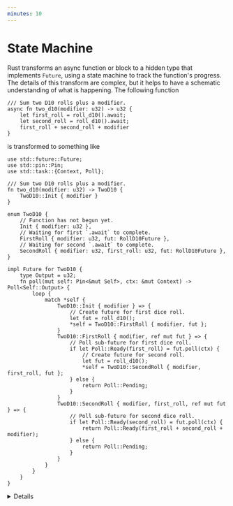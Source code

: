 ```yaml
---
minutes: 10
---
```


# State Machine

Rust transforms an async function or block to a hidden type that implements
`Future`, using a state machine to track the function's progress. The details of
this transform are complex, but it helps to have a schematic understanding of
what is happening. The following function

```rust,compile_fail
/// Sum two D10 rolls plus a modifier.
async fn two_d10(modifier: u32) -> u32 {
    let first_roll = roll_d10().await;
    let second_roll = roll_d10().await;
    first_roll + second_roll + modifier
}
```

is transformed to something like

```rust,editable,compile_fail
use std::future::Future;
use std::pin::Pin;
use std::task::{Context, Poll};

/// Sum two D10 rolls plus a modifier.
fn two_d10(modifier: u32) -> TwoD10 {
    TwoD10::Init { modifier }
}

enum TwoD10 {
    // Function has not begun yet.
    Init { modifier: u32 },
    // Waiting for first `.await` to complete.
    FirstRoll { modifier: u32, fut: RollD10Future },
    // Waiting for second `.await` to complete.
    SecondRoll { modifier: u32, first_roll: u32, fut: RollD10Future },
}

impl Future for TwoD10 {
    type Output = u32;
    fn poll(mut self: Pin<&mut Self>, ctx: &mut Context) -> Poll<Self::Output> {
        loop {
            match *self {
                TwoD10::Init { modifier } => {
                    // Create future for first dice roll.
                    let fut = roll_d10();
                    *self = TwoD10::FirstRoll { modifier, fut };
                }
                TwoD10::FirstRoll { modifier, ref mut fut } => {
                    // Poll sub-future for first dice roll.
                    if let Poll::Ready(first_roll) = fut.poll(ctx) {
                        // Create future for second roll.
                        let fut = roll_d10();
                        *self = TwoD10::SecondRoll { modifier, first_roll, fut };
                    } else {
                        return Poll::Pending;
                    }
                }
                TwoD10::SecondRoll { modifier, first_roll, ref mut fut } => {
                    // Poll sub-future for second dice roll.
                    if let Poll::Ready(second_roll) = fut.poll(ctx) {
                        return Poll::Ready(first_roll + second_roll + modifier);
                    } else {
                        return Poll::Pending;
                    }
                }
            }
        }
    }
}
```

<details>

This example is illustrative, and isn't an accurate representation of the Rust
compiler's transformation. The important things to notice here are:

- Calling an async function does nothing but construct and return a future.
- All local variables are stored in the function's future, using an enum to
  identify where execution is currently suspended.
- An `.await` in the async function is translated into an a new state containing
  all live variables and the awaited future. The `loop` then handles that
  updated state, polling the future until it returns `Poll::Ready`.
- Execution continues eagerly until a `Poll::Pending` occurs. In this simple
  example, every future is ready immediately.
- `main` contains a naïve executor, which just busy-loops until the future is
  ready. We will discuss real executors shortly.

# More to Explore

Imagine the `Future` data structure for a deeply nested stack of async
functions. Each function's `Future` contains the `Future` structures for the
functions it calls. This can result in unexpectedly large compiler-generated
`Future` types.

This also means that recursive async functions are challenging. Compare to the
common error of building recursive type, such as

```rust,compile_fail
enum LinkedList<T> {
    Node { value: T, next: LinkedList<T> },
    Nil,
}
```

The fix for a recursive type is to add a layer of indrection, such as with
`Box`. Similarly, a recursive async function must box the recursive future:

```rust,editable
async fn count_to(n: u32) {
    if n > 0 {
        Box::pin(count_to(n - 1)).await;
        println!("{n}");
    }
}
```

</details>
